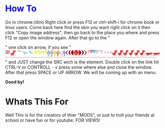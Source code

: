<h1 style="color: blue">How To</h1>
<p>Go in chrome:/dino Right click or press F12 or ctrl-shift-i for chrome book or linux users. Come back here find the skin you want right click on it then click "Copy image address", then go back to the place you where and press F12 or open the window again. After that go to the "<div id="offline-resources" jstcache="0">" one click on arrow, if you see "<img id="offline-resources-1x"dw src="https://github.com/nonumbershere/SkinsForChromeDino/blob/master/COLORED/dino1.png?raw=true" jstcache="0">" and <imgde id="offline-resources-2x" src="https://github.com/nonumbershere/SkinsForChromeDino/blob/master/COLORED/dino1.png?raw=true" jstcache="0"> JUST change the SRC wich is the element. Double click on the link hit CTRL-V or CONTROLL - v press some where else and close the window. After that press SPACE or UP ARROW. We will be coming up with an menu.</p><b> Good by!</b>
<h1>Whats This For</h1>
Well This is for the creators of thier "MODS", or just to troll your friends at school or have fun or for youtube. FOR VIEWS!
